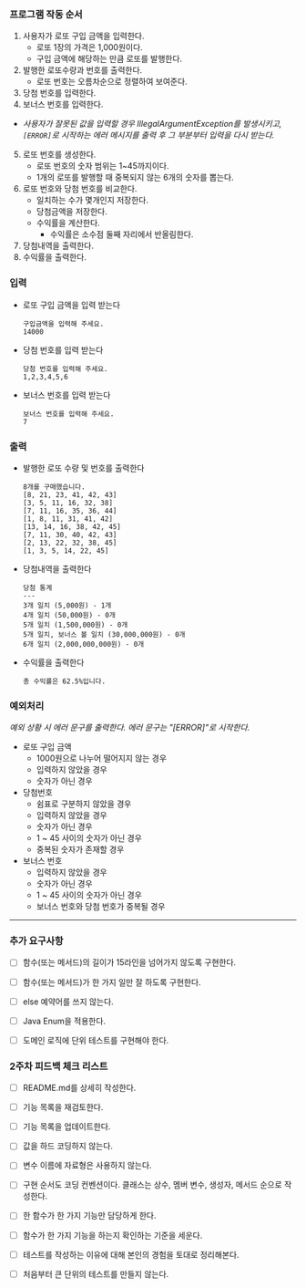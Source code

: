 ### 프로그램 작동 순서

1. 사용자가 로또 구입 금액을 입력한다.
    - 로또 1장의 가격은 1,000원이다.
    - 구입 금액에 해당하는 만큼 로또를 발행한다.
2. 발행한 로또수량과 번호를 출력한다.
    - 로또 번호는 오름차순으로 정렬하여 보여준다.
3. 당첨 번호를 입력한다. 
4. 보너스 번호를 입력한다.

+ *사용자가 잘못된 값을 입력할 경우 IllegalArgumentException를 발생시키고, `[ERROR]`로 시작하는 에러 메시지를 출력 후 그 부분부터 입력을 다시 받는다.*


5. 로또 번호를 생성한다.
   - 로또 번호의 숫자 범위는 1~45까지이다.
   - 1개의 로또를 발행할 때 중복되지 않는 6개의 숫자를 뽑는다.
6. 로또 번호와 당첨 번호를 비교한다.
   - 일치하는 수가 몇개인지 저장한다.
   - 당첨금액을 저장한다.
   - 수익률을 계산한다.
     - 수익률은 소수점 둘째 자리에서 반올림한다.
7. 당첨내역을 출력한다.
8. 수익률을 출력한다.


### 입력

- 로또 구입 금액을 입력 받는다

    ```
    구입금액을 입력해 주세요.
    14000
    ```

- 당첨 번호를 입력 받는다

    ```
    당첨 번호를 입력해 주세요.
    1,2,3,4,5,6
    ```

- 보너스 번호를 입력 받는다

    ```
    보너스 번호를 입력해 주세요.
    7
    ```


### 출력

- 발행한 로또 수량 및 번호를 출력한다

    ```
    8개를 구매했습니다.
    [8, 21, 23, 41, 42, 43] 
    [3, 5, 11, 16, 32, 38] 
    [7, 11, 16, 35, 36, 44] 
    [1, 8, 11, 31, 41, 42] 
    [13, 14, 16, 38, 42, 45] 
    [7, 11, 30, 40, 42, 43] 
    [2, 13, 22, 32, 38, 45] 
    [1, 3, 5, 14, 22, 45]
    ```

- 당첨내역을 출력한다

    ```
    당첨 통계
    ---
    3개 일치 (5,000원) - 1개
    4개 일치 (50,000원) - 0개
    5개 일치 (1,500,000원) - 0개
    5개 일치, 보너스 볼 일치 (30,000,000원) - 0개
    6개 일치 (2,000,000,000원) - 0개
    ```

- 수익률을 출력한다

    ```
    총 수익률은 62.5%입니다.
    ```


### 예외처리

*예외 상황 시 에러 문구를 출력한다. 에러 문구는 "[ERROR]"로 시작한다.*

- 로또 구입 금액
    - 1000원으로 나누어 떨어지지 않는 경우
    - 입력하지 않았을 경우
    - 숫자가 아닌 경우
- 당첨번호
    - 쉼표로 구분하지 않았을 경우
    - 입력하지 않았을 경우
    - 숫자가 아닌 경우
    - 1 ~ 45 사이의 숫자가 아닌 경우
    - 중복된 숫자가 존재할 경우
- 보너스 번호
    - 입력하지 않았을 경우
    - 숫자가 아닌 경우
    - 1 ~ 45 사이의 숫자가 아닌 경우
    - 보너스 번호와 당첨 번호가 중복될 경우




---
### 추가 요구사항

- [ ] 함수(또는 메서드)의 길이가 15라인을 넘어가지 않도록 구현한다.

- [ ] 함수(또는 메서드)가 한 가지 일만 잘 하도록 구현한다.

- [ ] else 예약어를 쓰지 않는다.

- [ ] Java Enum을 적용한다.

- [ ] 도메인 로직에 단위 테스트를 구현해야 한다. 


### 2주차 피드백 체크 리스트

- [ ] README.md를 상세히 작성한다.

- [ ] 기능 목록을 재검토한다.

- [ ] 기능 목록을 업데이트한다.

- [ ] 값을 하드 코딩하지 않는다.

- [ ] 변수 이름에 자료형은 사용하지 않는다.

- [ ] 구현 순서도 코딩 컨벤션이다. 클래스는 상수, 멤버 변수, 생성자, 메서드 순으로 작성한다.

- [ ] 한 함수가 한 가지 기능만 담당하게 한다.

- [ ] 함수가 한 가지 기능을 하는지 확인하는 기준을 세운다.

- [ ] 테스트를 작성하는 이유에 대해 본인의 경험을 토대로 정리해본다.

- [ ] 처음부터 큰 단위의 테스트를 만들지 않는다.